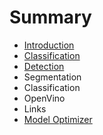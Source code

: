 # Summary

* [Introduction](README.md)
* [Classification](chapter1.md)
* [Detection](detection.md)
* Segmentation
* Classification
* OpenVino
* Links
* [Model Optimizer](model-optimizer.md)

